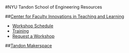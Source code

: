 #NYU Tandon School of Engineering Resources

##[Center for Faculty Innovations in Teaching and Learning](http://engineering.nyu.edu/academics/support/fitl)
* [Workshop Schedule](http://engineering.nyu.edu/academics/support/fitl/training/workshop-schedule)
* [Training](http://engineering.nyu.edu/academics/support/fitl/training)
* [Request a Workshop](http://engineering.nyu.edu/academics/support/fitl/training/request-workshop)

##[Tandon Makerspace](http://engineering.nyu.edu/life/student-resources/makerspace)